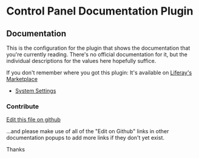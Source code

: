 # Control Panel Documentation Plugin

## Documentation

This is the configuration for the plugin that shows the documentation that you're currently reading. There's no official documentation for it, but the individual descriptions for the values here hopefully suffice.

If you don't remember where you got this plugin: It's available on [Liferay's Marketplace](https://web.liferay.com/marketplace/-/mp/application/170064253)

* [System Settings](https://portal.liferay.dev/docs/7-2/user/-/knowledge_base/u/system-settings)

### Contribute

[Edit this file on github](https://www.olafkock.de/liferay/controlpaneldocumentation//com_liferay_configuration_admin_web_portlet_SystemSettingsPortlet/de.olafkock.liferay.documentation.osgi.tracker.ControlPanelDocumentationConfiguration.md)

...and please make use of all of the "Edit on Github" links in other documentation popups to add more links if they don't yet exist.

Thanks